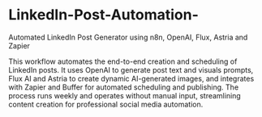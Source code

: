 # LinkedIn-Post-Automation-
Automated LinkedIn Post Generator using n8n, OpenAI, Flux, Astria and Zapier

This workflow automates the end-to-end creation and scheduling of LinkedIn posts. It uses OpenAI to generate post text and visuals prompts, Flux AI and Astria to create dynamic AI-generated images, and integrates with Zapier and Buffer for automated scheduling and publishing. The process runs weekly and operates without manual input, streamlining content creation for professional social media automation.
